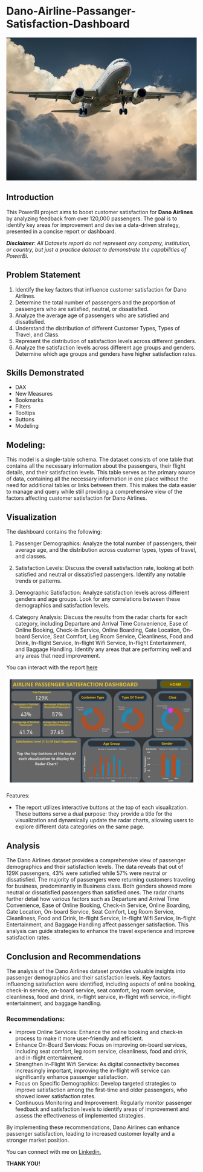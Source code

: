 # Dano-Airline-Passanger-Satisfaction-Dashboard

![](airplane.jpg)

## Introduction
This PowerBI project aims to boost customer satisfaction for **Dano Airlines** by analyzing feedback from over 120,000 passengers. The goal is to identify key areas for improvement and devise a data-driven strategy, presented in a concise report or dashboard.

**_Disclaimer_**: _All Datasets report do not represent any company, institution, or country, but just a practice dataset to demonstrate the capabilities of PowerBi._

## Problem Statement
1. Identify the key factors that influence customer satisfaction for Dano Airlines.
2. Determine the total number of passengers and the proportion of passengers who are satisfied, neutral, or dissatisfied.
3. Analyze the average age of passengers who are satisfied and dissatisfied.
4. Understand the distribution of different Customer Types, Types of Travel, and Class.
6. Represent the distribution of satisfaction levels across different genders.
7. Analyze the satisfaction levels across different age groups and genders. Determine which age groups and genders have higher satisfaction rates.

## Skills Demonstrated
- DAX
- New Measures
- Bookmarks
- Filters
- Tooltips
- Buttons
- Modeling

## Modeling:
This model is a single-table schema.
The dataset consists of one table that contains all the necessary information about the passengers, their flight details, and their satisfaction levels. This table serves as the primary source of data, containing all the necessary information in one place without the need for additional tables or links between them. This makes the data easier to manage and query while still providing a comprehensive view of the factors affecting customer satisfaction for Dano Airlines.

## Visualization

The dashboard contains the following:

1. Passenger Demographics: Analyze the total number of passengers, their average age, and the distribution across customer types, types of travel, and classes.

2. Satisfaction Levels: Discuss the overall satisfaction rate, looking at both satisfied and neutral or dissatisfied passengers. Identify any notable trends or patterns.

3. Demographic Satisfaction: Analyze satisfaction levels across different genders and age groups. Look for any correlations between these demographics and satisfaction levels.

4. Category Analysis: Discuss the results from the radar charts for each category, including Departure and Arrival Time Convenience, Ease of Online Booking, Check-in Service, Online Boarding, Gate Location, On-board Service, Seat Comfort, Leg Room Service, Cleanliness, Food and Drink, In-flight Service, In-flight Wifi Service, In-flight Entertainment, and Baggage Handling. Identify any areas that are performing well and any areas that need improvement.

You can interact with the report [here](https://app.powerbi.com/view?r=eyJrIjoiZjViNDA3OGEtMmQzZC00MGFiLThhOTUtOWQ3N2JlM2Y2NThlIiwidCI6IjUxN2QzNTAyLTI5MDEtNGRlMi1hODdiLTk1YzUwN2E5YTA4OCJ9)

![](dashboard.jpg)

Features:
- The report utilizes interactive buttons at the top of each visualization. These buttons serve a dual purpose: they provide a title for the visualization and dynamically update the radar charts, allowing users to explore different data categories on the same page.

## Analysis

The Dano Airlines dataset provides a comprehensive view of passenger demographics and their satisfaction levels. The data reveals that out of 129K passengers, 43% were satisfied while 57% were neutral or dissatisfied. The majority of passengers were returning customers traveling for business, predominantly in Business class. Both genders showed more neutral or dissatisfied passengers than satisfied ones. The radar charts further detail how various factors such as Departure and Arrival Time Convenience, Ease of Online Booking, Check-in Service, Online Boarding, Gate Location, On-board Service, Seat Comfort, Leg Room Service, Cleanliness, Food and Drink, In-flight Service, In-flight Wifi Service, In-flight Entertainment, and Baggage Handling affect passenger satisfaction. This analysis can guide strategies to enhance the travel experience and improve satisfaction rates.

## Conclusion and Recommendations

The analysis of the Dano Airlines dataset provides valuable insights into passenger demographics and their satisfaction levels. Key factors influencing satisfaction were identified, including aspects of online booking, check-in service, on-board service, seat comfort, leg room service, cleanliness, food and drink, in-flight service, in-flight wifi service, in-flight entertainment, and baggage handling.

### Recommendations:
- Improve Online Services: Enhance the online booking and check-in process to make it more user-friendly and efficient.
- Enhance On-Board Services: Focus on improving on-board services, including seat comfort, leg room service, cleanliness, food and drink, and in-flight entertainment.
- Strengthen In-Flight Wifi Service: As digital connectivity becomes increasingly important, improving the in-flight wifi service can significantly enhance passenger satisfaction.
- Focus on Specific Demographics: Develop targeted strategies to improve satisfaction among the first-time and older passengers, who showed lower satisfaction rates.
- Continuous Monitoring and Improvement: Regularly monitor passenger feedback and satisfaction levels to identify areas of improvement and assess the effectiveness of implemented strategies.

By implementing these recommendations, Dano Airlines can enhance passenger satisfaction, leading to increased customer loyalty and a stronger market position.

You can connect with me on [Linkedin.](https://www.linkedin.com/in/kester-ejiofobiri/)

**THANK YOU!**

